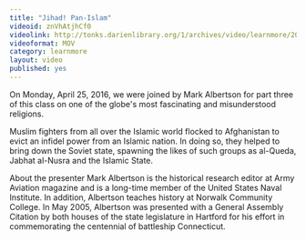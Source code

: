 ```yaml
---
title: "Jihad! Pan-Islam"
videoid: znVhAtjhCf0
videolink: http://tonks.darienlibrary.org/1/archives/video/learnmore/20160425_jihad_pan-islam.mov
videoformat: MOV
category: learnmore
layout: video
published: yes
---
```


On Monday, April 25, 2016, we were joined by Mark Albertson for part three of this class on one of the globe's most fascinating and misunderstood religions.

Muslim fighters from all over the Islamic world flocked to Afghanistan to evict an infidel power from an Islamic nation. In doing so, they helped to bring down the Soviet state, spawning the likes of such groups as al-Queda, Jabhat al-Nusra and the Islamic State.

About the presenter
Mark Albertson is the historical research editor at Army Aviation magazine and is a long-time member of the United States Naval Institute. In addition, Albertson teaches history at Norwalk Community College. In May 2005, Albertson was presented with a General Assembly Citation by both houses of the state legislature in Hartford for his effort in commemorating the centennial of battleship Connecticut.